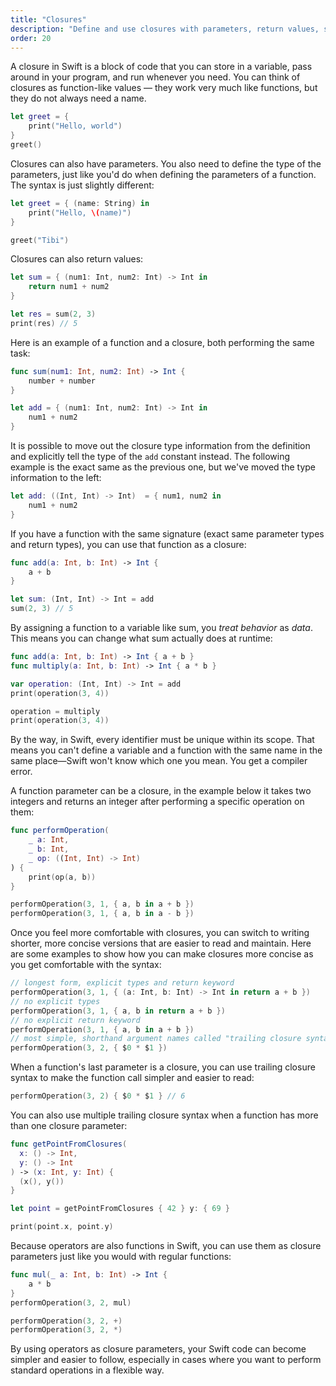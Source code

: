 ```yaml
---
title: "Closures"
description: "Define and use closures with parameters, return values, shorthand syntax, trailing closures, and operators as functions."
order: 20
---
```


A closure in Swift is a block of code that you can store in a variable, pass around in your program, and run whenever you need. You can think of closures as function-like values — they work very much like functions, but they do not always need a name.

```swift
let greet = {
    print("Hello, world")
}
greet()
```

Closures can also have parameters. You also need to define the type of the parameters, just like you'd do when defining the parameters of a function. The syntax is just slightly different:

```swift
let greet = { (name: String) in
    print("Hello, \(name)")
}

greet("Tibi")
```

Closures can also return values:

```swift
let sum = { (num1: Int, num2: Int) -> Int in
    return num1 + num2
}

let res = sum(2, 3)
print(res) // 5
```

Here is an example of a function and a closure, both performing the same task:

```swift
func sum(num1: Int, num2: Int) -> Int {
    number + number
}

let add = { (num1: Int, num2: Int) -> Int in
    num1 + num2
}
```

It is possible to move out the closure type information from the definition and explicitly tell the type of the `add` constant instead. The following example is the exact same as the previous one, but we've moved the type information to the left:

```swift
let add: ((Int, Int) -> Int)  = { num1, num2 in
    num1 + num2
}
```

If you have a function with the same signature (exact same parameter types and return types), you can use that function as a closure:

```swift
func add(a: Int, b: Int) -> Int {
    a + b
}

let sum: (Int, Int) -> Int = add
sum(2, 3) // 5
```

By assigning a function to a variable like sum, you _treat behavior_ as _data_. This means you can change what sum actually does at runtime:

```swift
func add(a: Int, b: Int) -> Int { a + b }
func multiply(a: Int, b: Int) -> Int { a * b }

var operation: (Int, Int) -> Int = add
print(operation(3, 4))

operation = multiply
print(operation(3, 4))
```

By the way, in Swift, every identifier must be unique within its scope. That means you can't define a variable and a function with the same name in the same place—Swift won't know which one you mean. You get a compiler error.


A function parameter can be a closure, in the example below it takes two integers and returns an integer after performing a specific operation on them:

```swift
func performOperation(
    _ a: Int,
    _ b: Int,
    _ op: ((Int, Int) -> Int)
) {
    print(op(a, b))
}

performOperation(3, 1, { a, b in a + b })
performOperation(3, 1, { a, b in a - b })
```

Once you feel more comfortable with closures, you can switch to writing shorter, more concise versions that are easier to read and maintain. Here are some examples to show how you can make closures more concise as you get comfortable with the syntax:

```swift
// longest form, explicit types and return keyword
performOperation(3, 1, { (a: Int, b: Int) -> Int in return a + b }) 
// no explicit types
performOperation(3, 1, { a, b in return a + b }) 
// no explicit return keyword
performOperation(3, 1, { a, b in a + b }) 
// most simple, shorthand argument names called "trailing closure syntax: 
performOperation(3, 2, { $0 * $1 }) 
```

When a function's last parameter is a closure, you can use trailing closure syntax to make the function call simpler and easier to read:

```swift
performOperation(3, 2) { $0 * $1 } // 6
```

You can also use multiple trailing closure syntax when a function has more than one closure parameter:

```swift
func getPointFromClosures(
  x: () -> Int,
  y: () -> Int
) -> (x: Int, y: Int) {
  (x(), y())
}

let point = getPointFromClosures { 42 } y: { 69 }

print(point.x, point.y)
```

Because operators are also functions in Swift, you can use them as closure parameters just like you would with regular functions:

```swift
func mul(_ a: Int, b: Int) -> Int {
    a * b
}
performOperation(3, 2, mul)

performOperation(3, 2, +)
performOperation(3, 2, *)
```

By using operators as closure parameters, your Swift code can become simpler and easier to follow, especially in cases where you want to perform standard operations in a flexible way.

